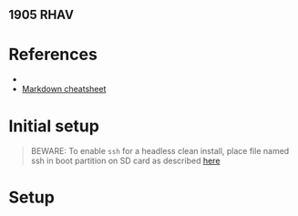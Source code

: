 ## 1905 RHAV

# References
* 
* [Markdown cheatsheet](https://github.com/adam-p/markdown-here/wiki/Markdown-Cheatsheet)

# Initial setup

>BEWARE: To enable `ssh` for a headless clean install, place file named ssh in boot partition on SD card as described [here](https://www.raspberrypi.org/documentation/remote-access/ssh/README.md)


# Setup
